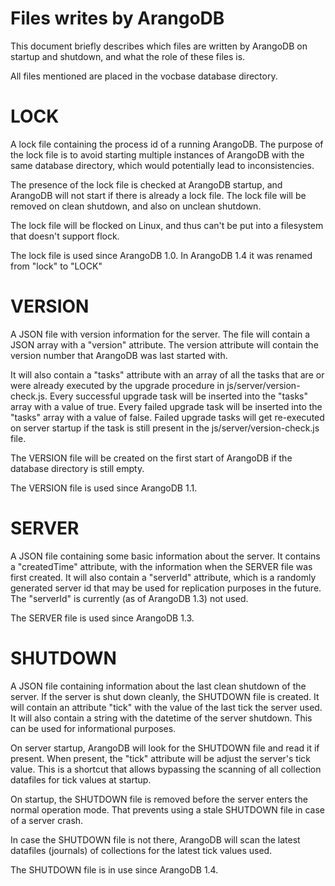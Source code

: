 Files writes by ArangoDB
========================

This document briefly describes which files are written by ArangoDB on
startup and shutdown, and what the role of these files is.

All files mentioned are placed in the vocbase database directory.

LOCK
====

A lock file containing the process id of a running ArangoDB.
The purpose of the lock file is to avoid starting multiple instances of ArangoDB
with the same database directory, which would potentially lead to inconsistencies.

The presence of the lock file is checked at ArangoDB startup, and ArangoDB will
not start if there is already a lock file. The lock file will be removed on 
clean shutdown, and also on unclean shutdown.

The lock file will be flocked on Linux, and thus can't be put into a filesystem
that doesn't support flock.

The lock file is used since ArangoDB 1.0.
In ArangoDB 1.4 it was renamed from "lock" to "LOCK"


VERSION
=======

A JSON file with version information for the server. 
The file will contain a JSON array with a "version" attribute. The version attribute
will contain the version number that ArangoDB was last started with.

It will also contain a "tasks" attribute with an array of all the tasks that are
or were already executed by the upgrade procedure in js/server/version-check.js.
Every successful upgrade task will be inserted into the "tasks" array with a value of
true. Every failed upgrade task will be inserted into the "tasks" array with a value
of false.
Failed upgrade tasks will get re-executed on server startup if the task is still
present in the js/server/version-check.js file.

The VERSION file will be created on the first start of ArangoDB if the database
directory is still empty.

The VERSION file is used since ArangoDB 1.1.


SERVER
======

A JSON file containing some basic information about the server.
It contains a "createdTime" attribute, with the information when the SERVER file was
first created.
It will also contain a "serverId" attribute, which is a randomly generated server id
that may be used for replication purposes in the future. The "serverId" is currently
(as of ArangoDB 1.3) not used.

The SERVER file is used since ArangoDB 1.3.


SHUTDOWN
========

A JSON file containing information about the last clean shutdown of the server.
If the server is shut down cleanly, the SHUTDOWN file is created. It will contain an
attribute "tick" with the value of the last tick the server used. It will also contain
a string with the datetime of the server shutdown. This can be used for informational
purposes.

On server startup, ArangoDB will look for the SHUTDOWN file and read it if present.
When present, the "tick" attribute will be adjust the server's tick value. This is a
shortcut that allows bypassing the scanning of all collection datafiles for tick values
at startup.

On startup, the SHUTDOWN file is removed before the server enters the normal
operation mode. That prevents using a stale SHUTDOWN file in case of a server crash.

In case the SHUTDOWN file is not there, ArangoDB will scan the latest datafiles
(journals) of collections for the latest tick values used.

The SHUTDOWN file is in use since ArangoDB 1.4.

